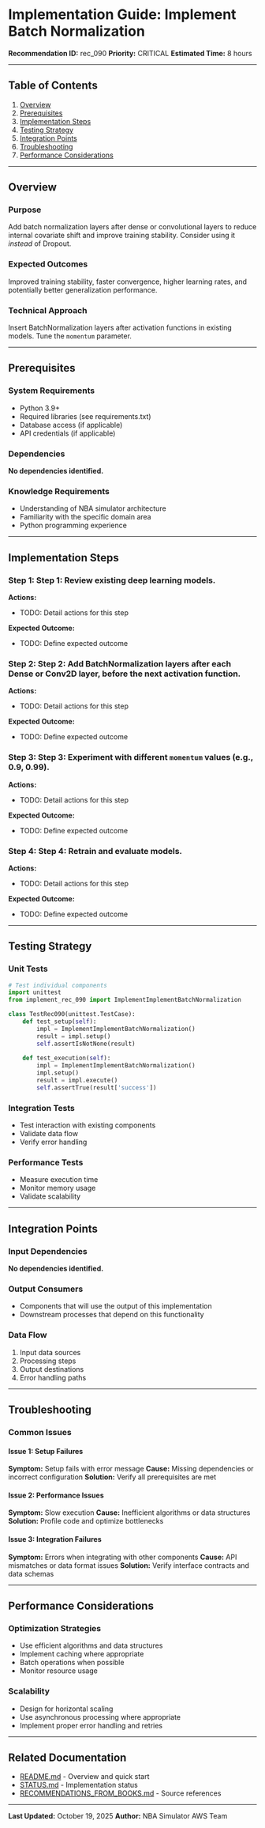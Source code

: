 # Implementation Guide: Implement Batch Normalization

**Recommendation ID:** rec_090
**Priority:** CRITICAL
**Estimated Time:** 8 hours

---

## Table of Contents

1. [Overview](#overview)
2. [Prerequisites](#prerequisites)
3. [Implementation Steps](#implementation-steps)
4. [Testing Strategy](#testing-strategy)
5. [Integration Points](#integration-points)
6. [Troubleshooting](#troubleshooting)
7. [Performance Considerations](#performance-considerations)

---

## Overview

### Purpose

Add batch normalization layers after dense or convolutional layers to reduce internal covariate shift and improve training stability.  Consider using it *instead* of Dropout.

### Expected Outcomes

Improved training stability, faster convergence, higher learning rates, and potentially better generalization performance.

### Technical Approach

Insert BatchNormalization layers after activation functions in existing models. Tune the `momentum` parameter.

---

## Prerequisites

### System Requirements

- Python 3.9+
- Required libraries (see requirements.txt)
- Database access (if applicable)
- API credentials (if applicable)

### Dependencies

**No dependencies identified.**

### Knowledge Requirements

- Understanding of NBA simulator architecture
- Familiarity with the specific domain area
- Python programming experience

---

## Implementation Steps

### Step 1: Step 1: Review existing deep learning models.

**Actions:**
- TODO: Detail actions for this step

**Expected Outcome:**
- TODO: Define expected outcome

### Step 2: Step 2: Add BatchNormalization layers after each Dense or Conv2D layer, before the next activation function.

**Actions:**
- TODO: Detail actions for this step

**Expected Outcome:**
- TODO: Define expected outcome

### Step 3: Step 3: Experiment with different `momentum` values (e.g., 0.9, 0.99).

**Actions:**
- TODO: Detail actions for this step

**Expected Outcome:**
- TODO: Define expected outcome

### Step 4: Step 4: Retrain and evaluate models.

**Actions:**
- TODO: Detail actions for this step

**Expected Outcome:**
- TODO: Define expected outcome



---

## Testing Strategy

### Unit Tests

```python
# Test individual components
import unittest
from implement_rec_090 import ImplementImplementBatchNormalization

class TestRec090(unittest.TestCase):
    def test_setup(self):
        impl = ImplementImplementBatchNormalization()
        result = impl.setup()
        self.assertIsNotNone(result)
    
    def test_execution(self):
        impl = ImplementImplementBatchNormalization()
        impl.setup()
        result = impl.execute()
        self.assertTrue(result['success'])
```

### Integration Tests

- Test interaction with existing components
- Validate data flow
- Verify error handling

### Performance Tests

- Measure execution time
- Monitor memory usage
- Validate scalability

---

## Integration Points

### Input Dependencies

**No dependencies identified.**

### Output Consumers

- Components that will use the output of this implementation
- Downstream processes that depend on this functionality

### Data Flow

1. Input data sources
2. Processing steps
3. Output destinations
4. Error handling paths

---

## Troubleshooting

### Common Issues

#### Issue 1: Setup Failures

**Symptom:** Setup fails with error message
**Cause:** Missing dependencies or incorrect configuration
**Solution:** Verify all prerequisites are met

#### Issue 2: Performance Issues

**Symptom:** Slow execution
**Cause:** Inefficient algorithms or data structures
**Solution:** Profile code and optimize bottlenecks

#### Issue 3: Integration Failures

**Symptom:** Errors when integrating with other components
**Cause:** API mismatches or data format issues
**Solution:** Verify interface contracts and data schemas

---

## Performance Considerations

### Optimization Strategies

- Use efficient algorithms and data structures
- Implement caching where appropriate
- Batch operations when possible
- Monitor resource usage

### Scalability

- Design for horizontal scaling
- Use asynchronous processing where appropriate
- Implement proper error handling and retries

---

## Related Documentation

- [README.md](README.md) - Overview and quick start
- [STATUS.md](STATUS.md) - Implementation status
- [RECOMMENDATIONS_FROM_BOOKS.md](RECOMMENDATIONS_FROM_BOOKS.md) - Source references

---

**Last Updated:** October 19, 2025
**Author:** NBA Simulator AWS Team
